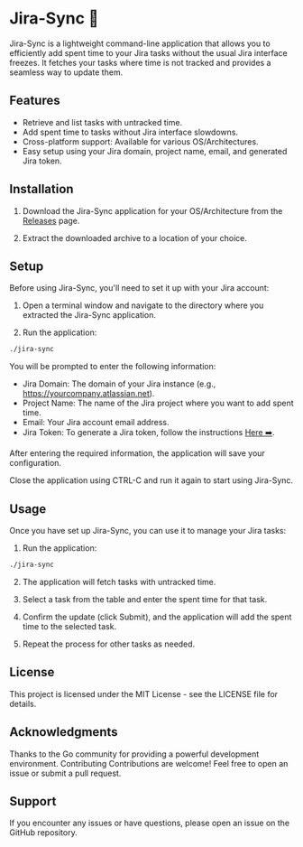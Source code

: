 # Jira-Sync 🔄

Jira-Sync is a lightweight command-line application that allows you to efficiently add spent time to your Jira tasks without the usual Jira interface freezes. It fetches your tasks where time is not tracked and provides a seamless way to update them.

## Features

- Retrieve and list tasks with untracked time.
- Add spent time to tasks without Jira interface slowdowns.
- Cross-platform support: Available for various OS/Architectures.
- Easy setup using your Jira domain, project name, email, and generated Jira token.

## Installation

1. Download the Jira-Sync application for your OS/Architecture from the [Releases](https://github.com/denysovkos/jira-sync/releases) page.

2. Extract the downloaded archive to a location of your choice.

## Setup

Before using Jira-Sync, you'll need to set it up with your Jira account:

1. Open a terminal window and navigate to the directory where you extracted the Jira-Sync application.

2. Run the application:

```bash
./jira-sync
```
You will be prompted to enter the following information:

* Jira Domain: The domain of your Jira instance (e.g., https://yourcompany.atlassian.net).
* Project Name: The name of the Jira project where you want to add spent time.
* Email: Your Jira account email address.
* Jira Token: To generate a Jira token, follow the instructions [Here ➡️](https://support.atlassian.com/atlassian-account/docs/manage-api-tokens-for-your-atlassian-account/).
  
After entering the required information, the application will save your configuration.

Close the application using CTRL-C and run it again to start using Jira-Sync.

## Usage
Once you have set up Jira-Sync, you can use it to manage your Jira tasks:

1. Run the application:
```bash
./jira-sync
```
2. The application will fetch tasks with untracked time.

3. Select a task from the table and enter the spent time for that task.

4. Confirm the update (click Submit), and the application will add the spent time to the selected task.

5. Repeat the process for other tasks as needed.


## License
This project is licensed under the MIT License - see the LICENSE file for details.

## Acknowledgments
Thanks to the Go community for providing a powerful development environment.
Contributing
Contributions are welcome! Feel free to open an issue or submit a pull request.

## Support
If you encounter any issues or have questions, please open an issue on the GitHub repository.
